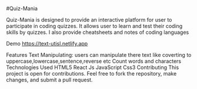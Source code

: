 #Quiz-Mania

Quiz-Mania is designed to provide an interactive platform for user to participate in coding quizzes. It allows user to learn and test their coding skills by quizzes. I also provide cheatsheets and notes of coding languages 

Demo
https://text-utisl.netlify.app

Features
Text Manipulating: users can manipulate there text like coverting to uppercase,lowercase,sentence,reverse etc
Count words and characters
Technologies Used
HTML5
React Js
JavaScript
Css3
Contributing
This project is open for contributions. Feel free to fork the repository, make changes, and submit a pull request.
